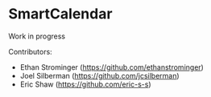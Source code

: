 # SmartCalendar

Work in progress

Contributors:
- Ethan Strominger (https://github.com/ethanstrominger)
- Joel Silberman (https://github.com/jcsilberman)
- Eric Shaw (https://github.com/eric-s-s)
